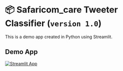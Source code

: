 # 📦 Safaricom_care Tweeter Classifier (`version 1.0`)

This is a demo app created in Python using Streamlit.

## Demo App

[![Streamlit App](https://beast001-tweetclassifier-dashboard-r3ooki.streamlit.app/)](https://beast001-tweetclassifier-dashboard-r3ooki.streamlit.app/)
